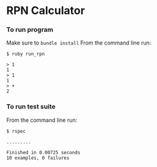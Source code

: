 # RPN Calculator

### To run program
Make sure to `bundle install`
From the command line run:

```
$ ruby run_rpn

> 1
1
> 1
1
> +
2
```

### To run test suite
From the command line run:

```
$ rspec

.........

Finished in 0.00725 seconds
10 examples, 0 failures
```

